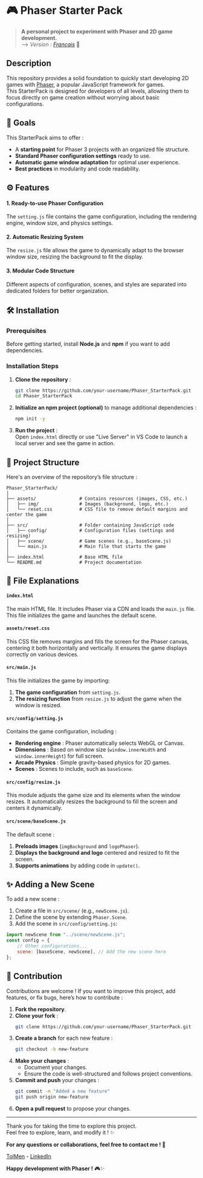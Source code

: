 # 🎮 Phaser Starter Pack
> **A personal project to experiment with Phaser and 2D game development.** <br>
> --> *Version : [Français](README_FR.md)* 📖

## Description
This repository provides a solid foundation to quickly start developing 2D games with [Phaser](https://phaser.io/), a popular JavaScript framework for games. <br>
This StarterPack is designed for developers of all levels, allowing them to focus directly on game creation without worrying about basic configurations.

## 🎯 Goals

This StarterPack aims to offer :  
- A **starting point** for Phaser 3 projects with an organized file structure.
- **Standard Phaser configuration settings** ready to use.
- **Automatic game window adaptation** for optimal user experience.
- **Best practices** in modularity and code readability.

## ⚙️ Features

#### 1. **Ready-to-use Phaser Configuration**
   The `setting.js` file contains the game configuration, including the rendering engine, window size, and physics settings.

#### 2. **Automatic Resizing System**
   The `resize.js` file allows the game to dynamically adapt to the browser window size, resizing the background to fit the display.

#### 3. **Modular Code Structure**
   Different aspects of configuration, scenes, and styles are separated into dedicated folders for better organization.

## 🛠️ Installation

### Prerequisites
Before getting started, install **Node.js** and **npm** if you want to add dependencies.

### Installation Steps
1. **Clone the repository** :
   ```bash
   git clone https://github.com/your-username/Phaser_StarterPack.git
   cd Phaser_StarterPack
   ```
2. **Initialize an npm project (optional)** to manage additional dependencies :
   ```bash
   npm init -y
   ```

3. **Run the project** :  
   Open `index.html` directly or use "Live Server" in VS Code to launch a local server and see the game in action.

## 📁 Project Structure

Here's an overview of the repository’s file structure :

```plaintext
Phaser_StarterPack/
│
├── assets/                # Contains resources (images, CSS, etc.)
│   ├── img/               # Images (background, logo, etc.)
│   └── reset.css          # CSS file to remove default margins and center the game
│
├── src/                   # Folder containing JavaScript code
│   ├── config/            # Configuration files (settings and resizing)
│   ├── scene/             # Game scenes (e.g., baseScene.js)
│   └── main.js            # Main file that starts the game
│
├── index.html             # Base HTML file
└── README.md              # Project documentation
```

## 📜 File Explanations

#### `index.html`
The main HTML file. It includes Phaser via a CDN and loads the `main.js` file. This file initializes the game and launches the default scene.

#### `assets/reset.css`
This CSS file removes margins and fills the screen for the Phaser canvas, centering it both horizontally and vertically. It ensures the game displays correctly on various devices.

#### `src/main.js`
This file initializes the game by importing:  
1. **The game configuration** from `setting.js`.  
2. **The resizing function** from `resize.js` to adjust the game when the window is resized.

#### `src/config/setting.js`
Contains the game configuration, including :  
- **Rendering engine** : Phaser automatically selects WebGL or Canvas.
- **Dimensions** : Based on window size (`window.innerWidth` and `window.innerHeight`) for full screen.
- **Arcade Physics** : Simple gravity-based physics for 2D games.
- **Scenes** : Scenes to include, such as `baseScene`.

#### `src/config/resize.js`
This module adjusts the game size and its elements when the window resizes. It automatically resizes the background to fill the screen and centers it dynamically.

#### `src/scene/baseScene.js`
The default scene :  
1. **Preloads images** (`imgBackground` and `logoPhaser`).  
2. **Displays the background and logo** centered and resized to fit the screen.  
3. **Supports animations** by adding code in `update()`.

## ✨ Adding a New Scene

To add a new scene :  
1. Create a file in `src/scene/` (e.g., `newScene.js`).  
2. Define the scene by extending `Phaser.Scene`.  
3. Add the scene in `src/config/setting.js`:

```javascript
import newScene from "../scene/newScene.js";
const config = {
    // Other configurations...
    scene: [baseScene, newScene], // Add the new scene here
};
```

## 🤝 Contribution

Contributions are welcome ! If you want to improve this project, add features, or fix bugs, here’s how to contribute :

1. **Fork the repository**.
2. **Clone your fork** :
   ```bash
   git clone https://github.com/your-username/Phaser_StarterPack.git
   ```
3. **Create a branch** for each new feature :
   ```bash
   git checkout -b new-feature
   ```
4. **Make your changes** :
   - Document your changes.
   - Ensure the code is well-structured and follows project conventions.
5. **Commit and push** your changes :
   ```bash
   git commit -m "Added a new feature"
   git push origin new-feature
   ```
6. **Open a pull request** to propose your changes.

---

Thank you for taking the time to explore this project.  
Feel free to explore, learn, and modify it ! ✨  

**For any questions or collaborations, feel free to contact me ! 📩**

[TolMen](https://github.com/TolMen) - [LinkedIn](https://www.linkedin.com/in/jessyfrachisse/)

**Happy development with Phaser !** 🎮✨

